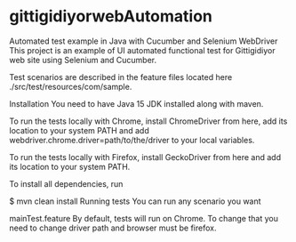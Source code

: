 # gittigidiyorwebAutomation

Automated test example in Java with Cucumber and Selenium WebDriver
This project is an example of UI automated functional test for Gittigidiyor web site using Selenium and Cucumber.

Test scenarios are described in the feature files located here ./src/test/resources/com/sample.

Installation
You need to have Java 15 JDK installed along with maven.

To run the tests locally with Chrome, install ChromeDriver from here, add its location to your system PATH and add webdriver.chrome.driver=path/to/the/driver to your local variables.

To run the tests locally with Firefox, install GeckoDriver from here and add its location to your system PATH.

To install all dependencies, run

$ mvn clean install
Running tests
You can run any scenario you want

mainTest.feature 
By default, tests will run on Chrome. To change that you need to change driver path and browser must be firefox.
